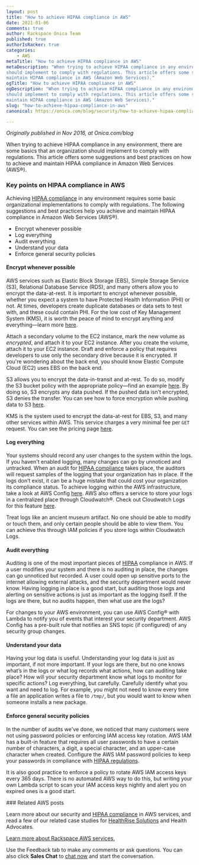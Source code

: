 ```yaml
---
layout: post
title: "How to achieve HIPAA compliance in AWS"
date: 2021-01-06
comments: true
author: Rackspace Onica Team
published: true
authorIsRacker: true
categories:
    - AWS
metaTitle: "How to achieve HIPAA compliance in AWS"
metaDescription: "When trying to achieve HIPAA compliance in any environment, there are some basics that an organization
should implement to comply with regulations. This article offers some suggestions and best practices on how to achieve and
maintain HIPAA compliance in AWS (Amazon Web Services)."
ogTitle: "How to achieve HIPAA compliance in AWS"
ogDescription: "When trying to achieve HIPAA compliance in any environment, there are some basics that an organization
should implement to comply with regulations. This article offers some suggestions and best practices on how to achieve and
maintain HIPAA compliance in AWS (Amazon Web Services)."
slug: "how-to-achieve-hipaa-compliance-in-aws"
canonical: https://onica.com/blog/security/how-to-achieve-hipaa-compliance-in-aws/

---
```


*Originally published in Nov 2016, at Onica.com/blog*

When trying to achieve HIPAA compliance in any environment, there are some basics that an organization should implement
to comply with regulations. This article offers some suggestions and best practices on how to achieve and maintain HIPAA
compliance in Amazon Web Services (AWS&reg;).

<!--more-->

### Key points on HIPAA compliance in AWS

Achieving [HIPAA compliance](https://onica.com/amazon-web-services/hipaa-compliant-aws-solutions/) in any environment
requires some basic organizational implementations to comply with regulations. The following suggestions and best
practices help you achieve and maintain HIPAA compliance in Amazon Web Services (AWS&reg;).

- Encrypt whenever possible
- Log everything
- Audit everything
- Understand your data
- Enforce general security policies


#### Encrypt whenever possible

AWS services such as Elastic Block Storage (EBS), Simple Storage Service (S3), Relational Database Service (RDS),
and many others allow you to encrypt the data-at-rest. It is important to encrypt whenever possible, whether you
expect a system to have Protected Health Information (PHI) or not. At times, developers create duplicate databases
or data sets to test with, and these could contain PHI. For the low cost of Key Management System (KMS), it is worth
the peace of mind to encrypt anything and everything&mdash;learn more [here](https://aws.amazon.com/kms/).

Attach a secondary volume to the EC2 instance, mark the new volume as *encrypted*, and attach it to your EC2 instance.
After you create the volume, attach it to your EC2 instance. Draft and enforce a policy that requires developers to use
only the secondary drive because it is encrypted. If you're wondering about the back end, you should know Elastic Compute
Cloud (EC2) uses EBS on the back end.

S3 allows you to encrypt the data-in-transit and at-rest. To do so, modify the S3 bucket policy with the appropriate
policy&mdash;find an example [here](https://docs.aws.amazon.com/AmazonS3/latest/dev/UsingServerSideEncryption.html). By doing
so, S3 encrypts any data pushed. If the pushed data isn't encrypted, S3 denies the transfer. You can see how to force encryption
while pushing data to S3 [here](https://docs.aws.amazon.com/AmazonS3/latest/dev/UsingServerSideEncryption.html).

KMS is the system used to encrypt the data-at-rest for EBS, S3, and many other services within AWS. This service charges a
very minimal fee per `GET` request. You can see the pricing page [here](https://aws.amazon.com/kms/pricing/).

#### Log everything

Your systems should record any user changes to the system within the logs. If you haven't enabled logging, many changes can
go by unnoticed and untracked. When an audit for [HIPAA compliance](https://onica.com/amazon-web-services/hipaa-compliant-aws-solutions/)
takes place, the auditors will request samples of the logging that your organization has in place. If the logs don’t exist,
it can be a huge mistake that could cost your organization its compliance status. To achieve logging within the AWS infrastructure,
take a look at AWS Config [here](https://aws.amazon.com/config/). AWS also offers a service to store your logs in a centralized place
through Cloudwatch&reg;. Check out Cloudwatch Logs for this feature
[here](https://docs.aws.amazon.com/AmazonCloudWatch/latest/logs/WhatIsCloudWatchLogs.html).

Treat logs like an ancient museum artifact. No one should be able to modify or touch them, and only certain people should be able
to view them. You can achieve this through IAM policies if you store logs within Cloudwatch Logs.

#### Audit everything

Auditing is one of the most important pieces of [HIPAA](https://onica.com/amazon-web-services/hipaa-compliant-aws-solutions/)
compliance in AWS. If a user modifies your system and there is no auditing in place, the changes can go unnoticed but recorded.
A user could open up sensitive ports to the internet allowing external attacks, and the security department would never know.
Having logging in place is a good start, but auditing those logs and alerting on sensitive actions is just as important as the
logging itself. If the logs are there, but no audits happen, then what use are the logs?

For changes to your AWS environment, you can use AWS Config&reg; with Lambda to notify you of events that interest your security
department. AWS Config has a pre-built rule that notifies an SNS topic (if configured) of any security group changes.

#### Understand your data

Having your log data is useful. Understanding your log data is just as important, if not more important. If your
logs are there, but no one knows what’s in the logs or what log records what actions, how can auditing take place?
How will your security department know what logs to monitor for specific actions? Log everything, but carefully. Carefully identify what you want and need to log. For example, you might not need to know every time a file an application writes a file to `/tmp/`, but you would want to know when someone installs a new package.

#### Enforce general security policies

In the number of audits we've done, we noticed that many customers were not using password policies or enforcing IAM access
key rotation. AWS IAM has a built-in feature that requires all user passwords to have a certain number of characters, a digit,
a special character, and an upper-case character when created. Configure the AWS IAM password policies to keep your passwords
in compliance with [HIPAA regulations](https://onica.com/amazon-web-services/hipaa-compliant-aws-solutions/).

It is also good practice to enforce a policy to rotate AWS IAM access keys every 365 days. There is no automated AWS way to do
this, but writing your own Lambda script to scan your IAM access keys nightly and alert you on expired ones is a good start.

### Related AWS posts

Learn more about our security and [HIPAA compliance](https://onica.com/amazon-web-services/hipaa-compliant-aws-solutions/)
in AWS services, and read a few of our related case studies for
[HealthRise Solutions](https://onica.com/amazon-web-services/hipaa-compliant-aws-solutions/) and Health Advocates.

<a class="cta teal" id="cta" href="https://www.rackspace.com/cloud/aws">Learn more about Rackspace AWS services.</a>

Use the Feedback tab to make any comments or ask questions. You can also click
**Sales Chat** to [chat now](https://www.rackspace.com/) and start the conversation.
